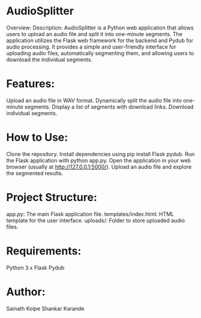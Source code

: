 # AudioSplitter
Overview:
Description:
AudioSplitter is a Python web application that allows users to upload an audio file and split it into one-minute segments. The application utilizes the Flask web framework for the backend and Pydub for audio processing. It provides a simple and user-friendly interface for uploading audio files, automatically segmenting them, and allowing users to download the individual segments.

# Features:

Upload an audio file in WAV format.
Dynamically split the audio file into one-minute segments.
Display a list of segments with download links.
Download individual segments.

# How to Use:

Clone the repository.
Install dependencies using pip install Flask pydub.
Run the Flask application with python app.py.
Open the application in your web browser (usually at http://127.0.0.1:5000/).
Upload an audio file and explore the segmented results.

# Project Structure:

app.py: The main Flask application file.
templates/index.html: HTML template for the user interface.
uploads/: Folder to store uploaded audio files.

# Requirements:

Python 3.x
Flask
Pydub

# Author:

Sainath Kolpe
Shankar Karande
